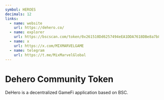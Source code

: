 ```yaml
---
symbol: HEROES
decimals: 12
links:
  - name: website
    url: https://dehero.co/
  - name: explorer
    url: https://bscscan.com/token/0x261510Dd6257494eEA1DDA7618DBe8a7b87870dd
  - name: x
    url: https://x.com/MIXMARVELGAME
  - name: telegram
    url: https://t.me/MixMarvelGlobal
---
```


# Dehero Community Token

DeHero is a decentralized GameFi application based on BSC.
